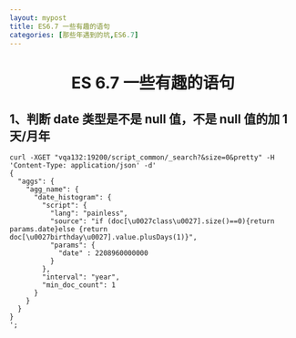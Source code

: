 ```yaml
---
layout: mypost
title: ES6.7 一些有趣的语句
categories: [那些年遇到的坑,ES6.7]
---
```


# <center> ES 6.7 一些有趣的语句 </center>

## 1、判断 date 类型是不是 null 值，不是 null 值的加 1 天/月年

```
curl -XGET "vqa132:19200/script_common/_search?&size=0&pretty" -H 'Content-Type: application/json' -d'
{
  "aggs": {
    "agg_name": {
      "date_histogram": {
        "script": {
          "lang": "painless",
          "source": "if (doc[\u0027class\u0027].size()==0){return params.date}else {return doc[\u0027birthday\u0027].value.plusDays(1)}",
          "params": {
            "date" : 2208960000000
          }
        },
        "interval": "year",
        "min_doc_count": 1
      }
    }
  }
}
';
```